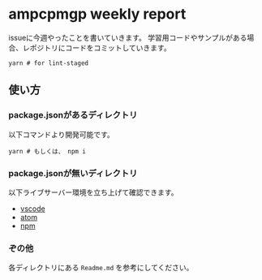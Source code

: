 # ampcpmgp weekly report

issueに今週やったことを書いていきます。
学習用コードやサンプルがある場合、レポジトリにコードをコミットしていきます。

```shell
yarn # for lint-staged
```


## 使い方

### package.jsonがあるディレクトリ

以下コマンドより開発可能です。

```shell
yarn # もしくは、 npm i
```


### package.jsonが無いディレクトリ

以下ライブサーバー環境を立ち上げて確認できます。

* [vscode](https://marketplace.visualstudio.com/items?itemName=ritwickdey.LiveServer)
* [atom](https://atom.io/packages/atom-live-server)
* [npm](https://www.npmjs.com/package/live-server)

### ぞの他
各ディレクトリにある `Readme.md` を参考にしてください。
